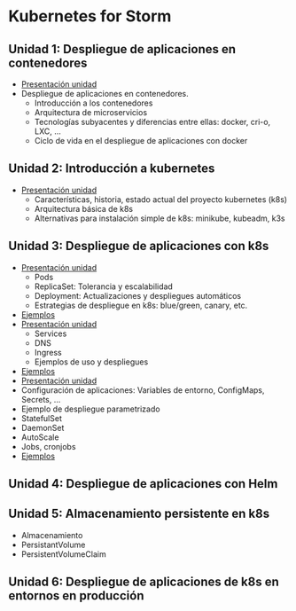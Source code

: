 # Kubernetes for Storm

## Unidad 1: Despliegue de aplicaciones en contenedores

* [Presentación unidad](unidad1/presentacion_unidad1.pdf)
* Despliegue de aplicaciones en contenedores.
  * Introducción a los contenedores
  * Arquitectura de microservicios
  * Tecnologías subyacentes y diferencias entre ellas: docker, cri-o, LXC, ...
  * Ciclo de vida en el despliegue de aplicaciones con docker

## Unidad 2: Introducción a kubernetes
* [Presentación unidad](unidad2/presentacion_unidad2.pdf)
  * Características, historia, estado actual del proyecto kubernetes (k8s)
  * Arquitectura básica de k8s
  * Alternativas para instalación simple de k8s: minikube, kubeadm, k3s

## Unidad 3: Despliegue de aplicaciones con k8s

* [Presentación unidad](unidad3/presentacion_unidad3-1.pdf)
  * Pods
  * ReplicaSet: Tolerancia y escalabilidad
  * Deployment: Actualizaciones y despliegues automáticos
  * Estrategias de despliegue en k8s: blue/green, canary, etc.
* [Ejemplos](unidad3/README.md)
* [Presentación unidad](unidad2/presentacion_unidad3-2.pdf)
  * Services
  * DNS
  * Ingress
  * Ejemplos de uso y despliegues
* [Ejemplos](unidad3/README.md)
* [Presentación unidad](unidad2/presentacion_unidad3-3.pdf)
* Configuración de aplicaciones: Variables de entorno, ConfigMaps, Secrets, ...
* Ejemplo de despliegue parametrizado
* StatefulSet
* DaemonSet
* AutoScale
* Jobs, cronjobs
* [Ejemplos](unidad3/README.md)

## Unidad 4: Despliegue de aplicaciones con Helm

## Unidad 5: Almacenamiento persistente en k8s
 
* Almacenamiento
* PersistantVolume
* PersistentVolumeClaim

## Unidad 6: Despliegue de aplicaciones de k8s en entornos en producción
